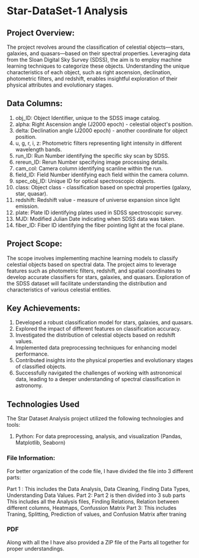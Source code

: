 # Star-DataSet-1 Analysis

## Project Overview:
The project revolves around the classification of celestial objects—stars, galaxies, and quasars—based on their spectral properties. Leveraging data from the Sloan Digital Sky Survey (SDSS), the aim is to employ machine learning techniques to categorize these objects. Understanding the unique characteristics of each object, such as right ascension, declination, photometric filters, and redshift, enables insightful exploration of their physical attributes and evolutionary stages.

## Data Columns:
1. obj_ID: Object Identifier, unique to the SDSS image catalog.
2. alpha: Right Ascension angle (J2000 epoch) - celestial object's position.
3. delta: Declination angle (J2000 epoch) - another coordinate for object position.
4. u, g, r, i, z: Photometric filters representing light intensity in different wavelength bands.
5. run_ID: Run Number identifying the specific sky scan by SDSS.
6. rereun_ID: Rerun Number specifying image processing details.
7. cam_col: Camera column identifying scanline within the run.
8. field_ID: Field Number identifying each field within the camera column.
9. spec_obj_ID: Unique ID for optical spectroscopic objects.
10. class: Object class - classification based on spectral properties (galaxy, star, quasar).
11. redshift: Redshift value - measure of universe expansion since light emission.
12. plate: Plate ID identifying plates used in SDSS spectroscopic survey.
13. MJD: Modified Julian Date indicating when SDSS data was taken.
14. fiber_ID: Fiber ID identifying the fiber pointing light at the focal plane.

## Project Scope:
The scope involves implementing machine learning models to classify celestial objects based on spectral data. The project aims to leverage features such as photometric filters, redshift, and spatial coordinates to develop accurate classifiers for stars, galaxies, and quasars. Exploration of the SDSS dataset will facilitate understanding the distribution and characteristics of various celestial entities.

## Key Achievements:
1. Developed a robust classification model for stars, galaxies, and quasars.
2. Explored the impact of different features on classification accuracy.
3. Investigated the distribution of celestial objects based on redshift values.
4. Implemented data preprocessing techniques for enhancing model performance.
5. Contributed insights into the physical properties and evolutionary stages of classified objects.
6. Successfully navigated the challenges of working with astronomical data, leading to a deeper understanding of spectral classification in astronomy.

## Technologies Used
The Star Dataset Analysis project utilized the following technologies and tools:
1. Python: For data preprocessing, analysis, and visualization (Pandas, Matplotlib, Seaborn)


### File Information:
For better organization of the code file, I have divided the file into 3 different parts:

Part 1 :
  This includes the Data Analysis, Data Cleaning, Finding Data Types, Understanding Data Values.
Part 2:
  Part 2 is then divided into 3 sub parts
  This includes all the Analysis files, Finding Relations, Relation between different columns, Heatmaps, Confussion Matrix
Part 3:
  This includes Traning, Splitting, Prediction of values, and Confusion Matrix after traning


### PDF
Along with all the I have also provided a ZIP file of the Parts all together for proper understandings.
